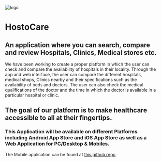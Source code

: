   ![logo](https://user-images.githubusercontent.com/73766765/110752076-9fa28480-81f9-11eb-8a27-000d833cbf54.jpg)

# HostoCare
## An application where you can search, compare and review Hospitals, Clinics, Medical stores etc.

We have been working  to create a proper platform in which the user can check and compare the availability of hospitals in their locality. 
Through the app and web interface, the user can compare the different hospitals, medical shops, Clinics  nearby and their specifications
such as  the availability of beds and doctors. The user can also check the medical qualifications of the doctor and 
the time in which the doctor is available in a particular hospital or clinic.
## The goal of our platform is to make healthcare accessible to all at their fingertips. 

### This Application will be available on different Platforms including Android App Store and iOS App Store as well as a Web Application for PC/Desktop & Mobiles. 
The Mobile application can be found at [this github repo](https://github.com/very-good-team/hostocare-app).









